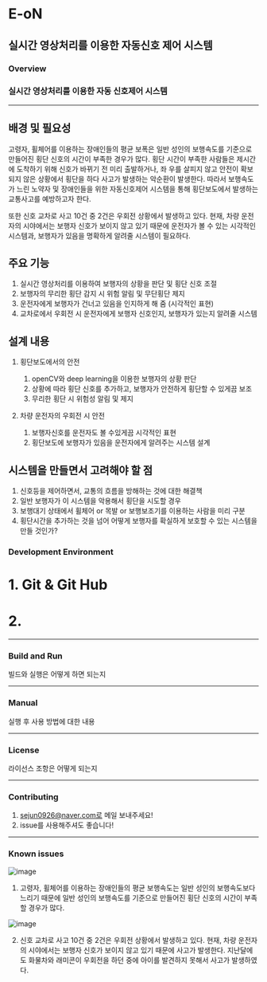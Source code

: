 # E-oN
## 실시간 영상처리를 이용한 자동신호 제어 시스템

### Overview
### 실시간 영상처리를 이용한 자동 신호제어 시스템 
--------------------------------------------------------------------------
## 배경 및 필요성 
 고령자, 휠체어를 이용하는 장애인들의 평균 보폭은 일반 성인의 보행속도를 기준으로 만들어진 횡단 신호의 시간이 부족한 경우가 많다. 
횡단 시간이 부족한 사람들은 제시간에 도착하기 위해 신호가 바뀌기 전 미리 출발하거나, 좌 우를 살피지 않고 안전이 확보되지 않은 상황에서 횡단을 하다 
사고가 발생하는 악순환이 발생한다. 따라서 보행속도가 느린 노약자 및 장애인들을 위한 자동신호제어 시스템을 통해 횡단보도에서 발생하는 교통사고를 
예방하고자 한다. 

 또한 신호 교차로 사고 10건 중 2건은 우회전 상황에서 발생하고 있다. 현재, 차량 운전자의 시야에서는 보행자 신호가 보이지 않고 있기 때문에 운전자가
볼 수 있는 시각적인 시스템과, 보행자가 있음을 명확하게 알려줄 시스템이 필요하다.  


## 주요 기능

1. 실시간 영상처리를 이용하여 보행자의 상황을 판단 및 횡단 신호 조절 
2. 보행자의 무리한 횡단 감지 시 위험 알림 및 무단횡단 제지
3. 운전자에게 보행자가 건너고 있음을 인지하게 해 줌 (시각적인 표현)
4. 교차로에서 우회전 시 운전자에게 보행자 신호인지, 보행자가 있는지 알려줄 시스템 

## 설계 내용 

1. 횡단보도에서의 안전
   1. openCV와 deep learning을 이용한 보행자의 상황 판단
   2. 상황에 따라 횡단 신호를 추가하고, 보행자가 안전하게 횡단할 수 있게끔 보조 
   3. 무리한 횡단 시 위험성 알림 및 제지 

2. 차량 운전자의 우회전 시 안전 
   1. 보행자신호를 운전자도 볼 수있게끔 시각적인 표현 
   2. 횡단보도에 보행자가 있음을 운전자에게 알려주는 시스템 설계    


## 시스템을 만들면서 고려해야 할 점 

1. 신호등을 제어하면서, 교통의 흐름을 방해하는 것에 대한 해결책
2. 일반 보행자가 이 시스템을 악용해서 횡단을 시도할 경우
3. 보행대기 상태에서 휠체어 or 목발 or 보행보조기를 이용하는 사람을 미리 구분
4. 횡단시간을 추가하는 것을 넘어 어떻게 보행자를 확실하게 보호할 수 있는 시스템을 만들 것인가?

### Development Environment

# 1. Git & Git Hub
# 2. 
---------------------------------------------------------------------------

### Build and Run

빌드와 실행은 어떻게 하면 되는지

---------------------------------------------------------------------------

### Manual

실행 후 사용 방법에 대한 내용

---------------------------------------------------------------------------

### License

라이선스 조항은 어떻게 되는지

---------------------------------------------------------------------------

### Contributing
1. sejun0926@naver.com로 메일 보내주세요!
2. issue를 사용해주셔도 좋습니다!

---------------------------------------------------------------------------

### Known issues
![image](https://user-images.githubusercontent.com/68588772/114360011-86ea0d80-9baf-11eb-8548-9e852578411f.png)
1. 고령자, 휠체어를 이용하는 장애인들의 평균 보행속도는 일반 성인의 보행속도보다 느리기 때문에 일반 성인의 보행속도를 기준으로 만들어진 횡단 신호의 시간이 부족할 경우가 많다.

![image](https://user-images.githubusercontent.com/68588772/114361995-cc0f3f00-9bb1-11eb-8760-668373ebfc78.png)

2. 신호 교차로 사고 10건 중 2건은 우회전 상황에서 발생하고 있다. 현재, 차량 운전자의 시야에서는 보행자 신호가 보이지 않고 있기 때문에 사고가 발생한다. 지난달에도 화물차와 래미콘이 우회전을 하던 중에 아이를 발견하지 못해서 사고가 발생하였다.
